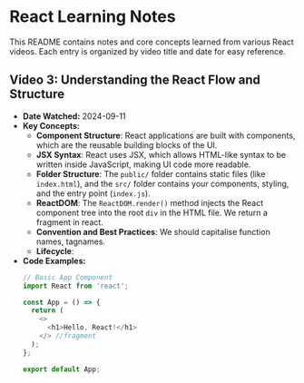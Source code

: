 # React Learning Notes

This README contains notes and core concepts learned from various React videos. Each entry is organized by video title and date for easy reference.

## Video 3: Understanding the React Flow and Structure
* **Date Watched:** 2024-09-11
* **Key Concepts:**
  - **Component Structure**: React applications are built with components, which are the reusable building blocks of the UI.
  - **JSX Syntax**: React uses JSX, which allows HTML-like syntax to be written inside JavaScript, making UI code more readable.
  - **Folder Structure**: The `public/` folder contains static files (like `index.html`), and the `src/` folder contains your components, styling, and the entry point (`index.js`).
  - **ReactDOM**: The `ReactDOM.render()` method injects the React component tree into the root `div` in the HTML file. We return a fragment in react.
  - **Convention and Best Practices**: We should capitalise function names, tagnames.
  - **Lifecycle**: 
* **Code Examples:**
  ```javascript
  // Basic App Component
  import React from 'react';

  const App = () => {
    return (
      <>
        <h1>Hello, React!</h1>
      </> //fragment
    );
  };

  export default App;
